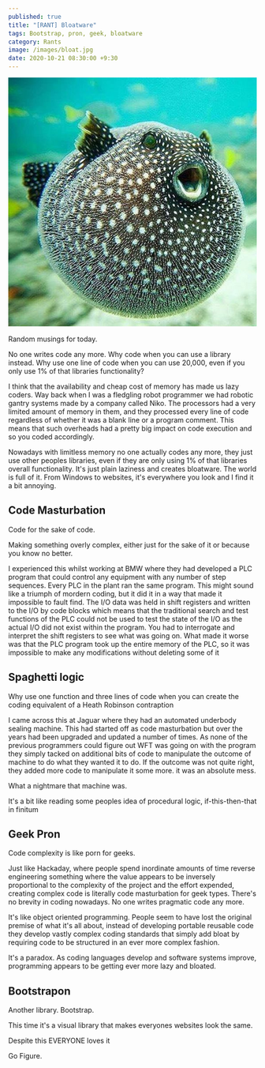 ```yaml
---
published: true
title: "[RANT] Bloatware"
tags: Bootstrap, pron, geek, bloatware
category: Rants
image: /images/bloat.jpg
date: 2020-10-21 08:30:00 +9:30
---
```


![/images/bloat.jpg](/images/bloat.jpg)

Random musings for today.


No one writes code any more. Why code when you can use a library instead. Why use one line of code when you can use 20,000, even if you only use 1% of that libraries functionality?

I think that the availability and cheap cost of memory has made us lazy coders. Way back when I was a fledgling robot programmer we had robotic gantry systems made by a company called Niko. The processors had a very limited amount of memory in them, and they processed every line of code regardless of whether it was a blank line or a program comment. This means that such overheads had a pretty big impact on code execution and so you coded accordingly. 

Nowadays with limitless memory no one actually codes any more, they just use other peoples libraries, even if they are only using 1% of that libraries overall functionality. It's just plain laziness and creates bloatware. The world is full of it. From Windows to websites, it's everywhere you look and I find it a bit annoying.


## Code Masturbation

Code for the sake of code.

Making something overly complex, either just for the sake of it or because you know no better.

I experienced this whilst working at BMW where they had developed a PLC program that could control any equipment with any number of step sequences. Every PLC in the plant ran the same program. This might sound like a triumph of mordern coding, but it did it in a way that made it impossible to fault find. The I/O data was held in shift registers and written to the I/O by code blocks which means that the traditional search and test functions of the PLC could not be used to test the state of the I/O as the actual I/O did not exist within the program. You had to interrogate and interpret the shift registers to see what was going on. What made it worse was that the PLC program took up the entire memory of the PLC, so it was impossible to make any modifications without deleting some of it

## Spaghetti logic

Why use one function and three lines of code when you can create the coding equivalent of a Heath Robinson contraption

I came across this at Jaguar where they had an automated underbody sealing machine. This had started off as code masturbation but over the years had been upgraded and updated a number of times. As none of the previous programmers could figure out WFT was going on with the program they simply tacked on additional bits of code to manipulate the outcome of machine to do what they wanted it to do. If the outcome was not quite right, they added more code to manipulate it some more. it was an absolute mess.

What a nightmare that machine was.

It's a bit like reading some peoples idea of procedural logic, if-this-then-that in finitum

## Geek Pron

Code complexity is like porn for geeks. 

Just like Hackaday, where people spend inordinate amounts of time reverse engineering something where the value appears to be inversely proportional to the complexity of the project and the effort expended, creating complex code is literally code masturbation for geek types. There's no brevity in coding nowadays. No one writes pragmatic code any more. 

It's like object oriented programming. People seem to have lost the original premise of what it's all about, instead of developing portable reusable code they develop vastly complex coding standards that simply add bloat by requiring code to be structured in an ever more complex fashion. 

It's a paradox. As coding languages develop and software systems improve, programming appears to be getting ever more lazy and bloated.



## Bootstrapon

Another library. Bootstrap.

This time it's a visual library that makes everyones websites look the same.

Despite this EVERYONE loves it

Go Figure.

